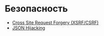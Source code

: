 # Безопасность

* [Cross Site Request Forgery (XSRF/CSRF)](xsrf.md)
* [JSON Hijacking](json-hijacking.md)
